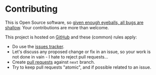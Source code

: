 # Contributing

This is Open Source software, so [given enough eyeballs, all bugs are shallow](https://en.wikipedia.org/wiki/Linus%27s_Law). Your contributions are more than welcome.

This project is hosted on [GitHub](https://githhub.com/yamenk-gribaudo/python_files_merger) and these (common) rules apply:

* Do use the [issues tracker](https://githhub.com/yamenk-gribaudo/python_files_merger/issues).
* Let's discuss any proposed change or fix in an issue, so your work is not done in vain - I hate to reject pull requests...
* Create [pull requests](https://githhub.com/yamenk-gribaudo/python_files_merger/pulls) against `next` branch.
* Try to keep pull requests "atomic", and if possible related to an issue.
